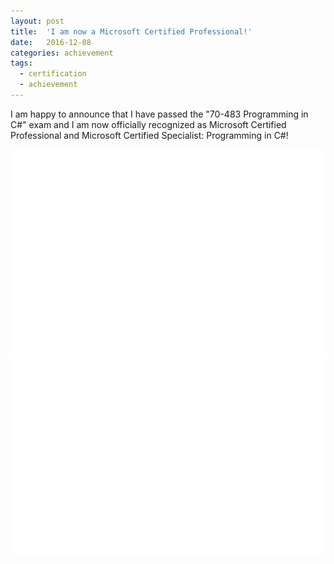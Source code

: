 ```yaml
---
layout: post
title:  'I am now a Microsoft Certified Professional!'
date:   2016-12-08
categories: achievement
tags:
  - certification
  - achievement
---
```

I am happy to announce that I have passed the "70-483 Programming in C#" exam and I am now officially recognized as Microsoft Certified Professional and Microsoft Certified Specialist: Programming in C#!

<div class="container-fluid">
    <div class="row">
        <div class="col-md-4 col-xs-6">
            <img src="/img/mcps.png" alt="Microsoft Certified Professional Logo"/>
        </div>
        <div class="col-md-4 col-xs-6 col-md-offset-4">
            <img src="/img/msscs.png" alt="Microsoft Certified Specialist: Programming in C# Logo"/>
        </div>
    </div>
</div>
